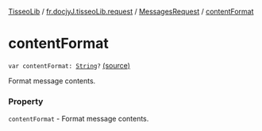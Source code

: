 [TisseoLib](../../index.md) / [fr.docjyJ.tisseoLib.request](../index.md) / [MessagesRequest](index.md) / [contentFormat](./content-format.md)

# contentFormat

`var contentFormat: `[`String`](https://kotlinlang.org/api/latest/jvm/stdlib/kotlin/-string/index.html)`?` [(source)](https://github.com/docjyJ/TisseoLib/tree/master/src/main/kotlin/fr/docjyJ/tisseoLib/request/MessagesRequest.kt#L21)

Format message contents.

### Property

`contentFormat` - Format message contents.
